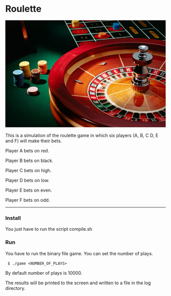# Roulette

![](./Roulette_pic.png)

This is a simulation of the roulette game in which six players (A, B, C D, E and F) will make their bets.

Player A bets on red.

Player B bets on black.

Player C bets on high.

Player D bets on low.

Player E bets on even.

Player F bets on odd.

---

### Install

You just have to run the script compile.sh

### Run

You have to run the binary file game. You can set the number of plays.

     $ ./game <NUMBER_OF_PLAYS> 

By default number of plays is 10000.

The results will be printed to the screen and written to a file in the log directory.
